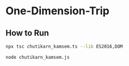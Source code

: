 # One-Dimension-Trip

## How to Run 

```bash
npx tsc chutikarn_kamsem.ts --lib ES2016,DOM

node chutikarn_kamsem.js
